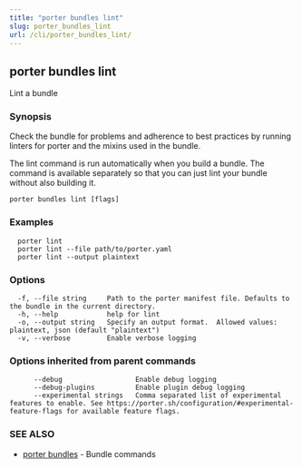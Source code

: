 ```yaml
---
title: "porter bundles lint"
slug: porter_bundles_lint
url: /cli/porter_bundles_lint/
---
```

## porter bundles lint

Lint a bundle

### Synopsis

Check the bundle for problems and adherence to best practices by running linters for porter and the mixins used in the bundle.

The lint command is run automatically when you build a bundle. The command is available separately so that you can just lint your bundle without also building it.

```
porter bundles lint [flags]
```

### Examples

```
  porter lint
  porter lint --file path/to/porter.yaml
  porter lint --output plaintext

```

### Options

```
  -f, --file string     Path to the porter manifest file. Defaults to the bundle in the current directory.
  -h, --help            help for lint
  -o, --output string   Specify an output format.  Allowed values: plaintext, json (default "plaintext")
  -v, --verbose         Enable verbose logging
```

### Options inherited from parent commands

```
      --debug                  Enable debug logging
      --debug-plugins          Enable plugin debug logging
      --experimental strings   Comma separated list of experimental features to enable. See https://porter.sh/configuration/#experimental-feature-flags for available feature flags.
```

### SEE ALSO

* [porter bundles](/cli/porter_bundles/)	 - Bundle commands

